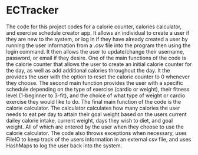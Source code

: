 # ECTracker
The code for this project codes for a calorie counter, calories calculator, and exercise schedule creator app. It allows an individual to create a user if they are new to the system, or log in if they have already created a user by running the user information from a .csv file into the program then using the login command. It then allows the user to update/change their username, password, or email if they desire. One of the main functions of the code is the calorie counter that allows the user to create an initial calorie counter for the day, as well as add additional calories throughout the day. It the provides the user with the option to reset the calorie counter to 0 whenever they choose. The second main function provides the user with a specific schedule depending on the type of exercise (cardio or weight), their fitness level (1-beginner to 3-fit), and the choice of what type of weight or cardio exercise they would like to do. The final main function of the code is the calorie calculator. The calculator calculates how many calories the user needs to eat per day to attain their goal weight based on the users current dailey calorie intake, current weight, days they wish to diet, and goal weight. All of which are entered by the user when they choose to use the calorie calculator. The code also throws exceptions when necessary, uses FileIO to keep track of the users information in an external csv file, and uses HashMaps to log the user back into the system.
